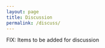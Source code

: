 ```yaml
---
layout: page
title: Discussion
permalink: /discuss/
---
```


FIX: Items to be added for discussion

